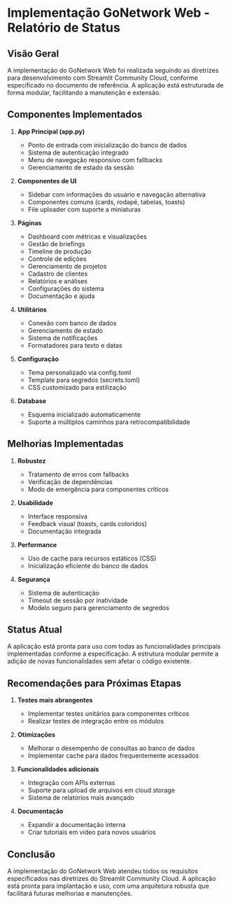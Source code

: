 # Implementação GoNetwork Web - Relatório de Status

## Visão Geral

A implementação do GoNetwork Web foi realizada seguindo as diretrizes para desenvolvimento com Streamlit Community Cloud, conforme especificado no documento de referência. A aplicação está estruturada de forma modular, facilitando a manutenção e extensão.

## Componentes Implementados

1. **App Principal (app.py)**
   - Ponto de entrada com inicialização do banco de dados
   - Sistema de autenticação integrado
   - Menu de navegação responsivo com fallbacks
   - Gerenciamento de estado da sessão

2. **Componentes de UI**
   - Sidebar com informações do usuário e navegação alternativa
   - Componentes comuns (cards, rodapé, tabelas, toasts)
   - File uploader com suporte a miniaturas

3. **Páginas**
   - Dashboard com métricas e visualizações
   - Gestão de briefings
   - Timeline de produção
   - Controle de edições
   - Gerenciamento de projetos
   - Cadastro de clientes
   - Relatórios e análises
   - Configurações do sistema
   - Documentação e ajuda

4. **Utilitários**
   - Conexão com banco de dados
   - Gerenciamento de estado
   - Sistema de notificações
   - Formatadores para texto e datas

5. **Configuração**
   - Tema personalizado via config.toml
   - Template para segredos (secrets.toml)
   - CSS customizado para estilização

6. **Database**
   - Esquema inicializado automaticamente
   - Suporte a múltiplos caminhos para retrocompatibilidade

## Melhorias Implementadas

1. **Robustez**
   - Tratamento de erros com fallbacks
   - Verificação de dependências
   - Modo de emergência para componentes críticos

2. **Usabilidade**
   - Interface responsiva
   - Feedback visual (toasts, cards coloridos)
   - Documentação integrada

3. **Performance**
   - Uso de cache para recursos estáticos (CSS)
   - Inicialização eficiente do banco de dados

4. **Segurança**
   - Sistema de autenticação
   - Timeout de sessão por inatividade
   - Modelo seguro para gerenciamento de segredos

## Status Atual

A aplicação está pronta para uso com todas as funcionalidades principais implementadas conforme a especificação. A estrutura modular permite a adição de novas funcionalidades sem afetar o código existente.

## Recomendações para Próximas Etapas

1. **Testes mais abrangentes**
   - Implementar testes unitários para componentes críticos
   - Realizar testes de integração entre os módulos

2. **Otimizações**
   - Melhorar o desempenho de consultas ao banco de dados
   - Implementar cache para dados frequentemente acessados

3. **Funcionalidades adicionais**
   - Integração com APIs externas
   - Suporte para upload de arquivos em cloud storage
   - Sistema de relatórios mais avançado

4. **Documentação**
   - Expandir a documentação interna
   - Criar tutoriais em vídeo para novos usuários

## Conclusão

A implementação do GoNetwork Web atendeu todos os requisitos especificados nas diretrizes do Streamlit Community Cloud. A aplicação está pronta para implantação e uso, com uma arquitetura robusta que facilitará futuras melhorias e manutenções.
